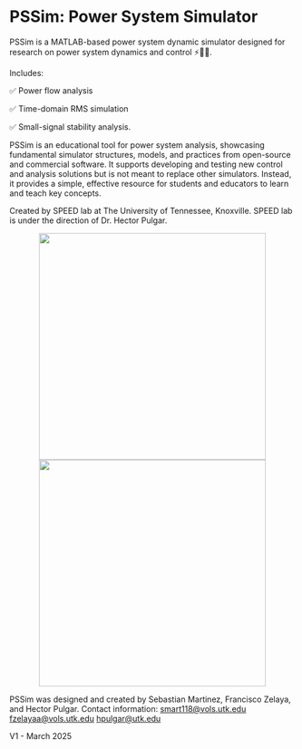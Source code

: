 # PSSim: Power System Simulator

PSSim is a MATLAB-based power system dynamic simulator designed for research on power system dynamics and control :zap::technologist:. 

Includes:

:white_check_mark: Power flow analysis 

:white_check_mark: Time-domain RMS simulation  

:white_check_mark: Small-signal stability analysis.

PSSim is an educational tool for power system analysis, showcasing fundamental simulator structures, models, and practices from open-source and commercial software. It supports developing and testing new control and analysis solutions but is not meant to replace other simulators. Instead, it provides a simple, effective resource for students and educators to learn and teach key concepts.

Created by SPEED lab at The University of Tennessee, Knoxville. SPEED lab is under the direction of Dr. Hector Pulgar. 
<div align="center">
  <img src="https://github.com/user-attachments/assets/c5ea5a29-9657-4eca-a546-c197115d6ae1" width="400">
  <img src="https://github.com/user-attachments/assets/ee1325af-9699-475b-a22c-7ea64c6c94d3" width="400">
</div>


PSSim was designed and created by Sebastian Martinez, Francisco Zelaya, and Hector Pulgar. 
Contact information: 
smart118@vols.utk.edu
fzelayaa@vols.utk.edu
hpulgar@utk.edu

V1 - March 2025
